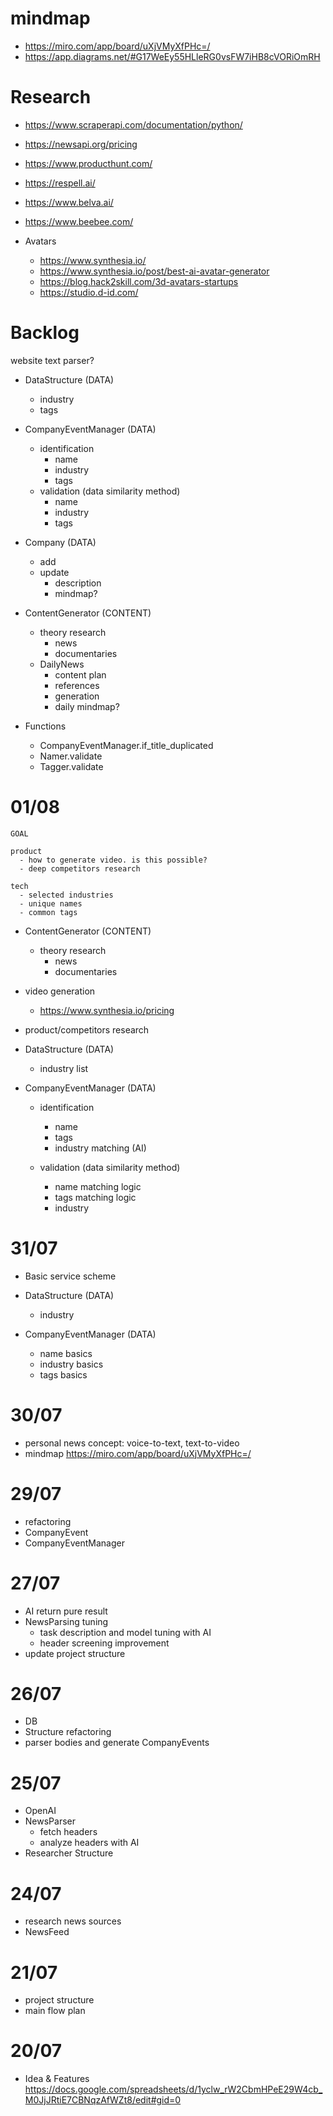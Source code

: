 
# mindmap
- https://miro.com/app/board/uXjVMyXfPHc=/
- https://app.diagrams.net/#G17WeEy55HLleRG0vsFW7iHB8cVORiOmRH

# Research
- https://www.scraperapi.com/documentation/python/
- https://newsapi.org/pricing
- https://www.producthunt.com/
- https://respell.ai/
- https://www.belva.ai/
- https://www.beebee.com/

- Avatars
  - https://www.synthesia.io/ 
  - https://www.synthesia.io/post/best-ai-avatar-generator
  - https://blog.hack2skill.com/3d-avatars-startups
  - https://studio.d-id.com/

# Backlog
  website text parser?

- DataStructure (DATA)
  - industry 
  - tags
- CompanyEventManager (DATA)
  - identification 
    - name
    - industry 
    - tags
  - validation (data similarity method)
    - name
    - industry 
    - tags
- Company (DATA)
  - add
  - update
    - description
    - mindmap?
- ContentGenerator (CONTENT)
  - theory research
    - news
    - documentaries
  - DailyNews
    - content plan
    - references
    - generation
    - daily mindmap?


- Functions
  - CompanyEventManager.if_title_duplicated
  - Namer.validate
  - Tagger.validate
      

# 01/08
    GOAL
    
    product  
      - how to generate video. is this possible?
      - deep competitors research

    tech
      - selected industries
      - unique names
      - common tags


- ContentGenerator (CONTENT)
  - theory research
    - news
    - documentaries
    
- video generation
  - https://www.synthesia.io/pricing

- product/competitors research


- DataStructure (DATA)
  - industry list

- CompanyEventManager (DATA)
  - identification 
    + name
    + tags
    - industry matching (AI)
    
  - validation (data similarity method)
    - name matching logic
    - tags matching logic
    + industry 


# 31/07
+ Basic service scheme

+ DataStructure (DATA)
  + industry 
  
+ CompanyEventManager (DATA)
  + name basics
  + industry basics
  + tags basics


# 30/07
+ personal news concept: voice-to-text, text-to-video
+ mindmap https://miro.com/app/board/uXjVMyXfPHc=/


# 29/07
+ refactoring 
+ CompanyEvent
+ CompanyEventManager


# 27/07
+ AI return pure result
+ NewsParsing tuning
  + task description and model tuning with AI
  + header screening improvement
+ update project structure


# 26/07
+ DB
+ Structure refactoring
+ parser bodies and generate CompanyEvents


# 25/07
+ OpenAI
+ NewsParser
  + fetch headers
  + analyze headers with AI
+ Researcher Structure  

# 24/07
+ research news sources
+ NewsFeed


# 21/07
+ project structure
+ main flow plan


# 20/07
+ Idea & Features https://docs.google.com/spreadsheets/d/1yclw_rW2CbmHPeE29W4cb_M0JjJRtiE7CBNqzAfWZt8/edit#gid=0
